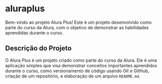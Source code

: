 # aluraplus

Bem-vindo ao projeto Alura Plus! Este é um projeto desenvolvido como parte do curso da Alura, com o objetivo de demonstrar as habilidades aprendidas durante o curso.

## Descrição do Projeto

O Alura Plus é um projeto criado como parte do curso da Alura. Ele é uma aplicação simples que visa demonstrar conceitos importantes aprendidos durante o curso, como versionamento de código usando Git e GitHub, criação de um repositório, e elaboração de um arquivo `README.md`.


